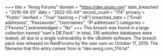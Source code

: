 +++
title = "Avsig Forums"
domain = "https://dev.avsig.com"
date_breached = "2019-09-25"
date = "2022-05-04"
record_count = "174"
privacy = "Public"
Verified = "True"
hashing = ["vB"]
breached_data = ["Email addresses", "Passwords", "Usernames", "IP addresses"]
categories = ["Forums"]
acknowledged = "No"
+++
This breach was found in a large collection named "xam's DB Pack". In total, 316 websites databases were leaked, all due to a single vulnerability in the vBulletin software. The breach pack was released on RaidForums by the user xam on October 17, 2019. The filename that this entry comes from is "dev.avsig.com_174.txt".

